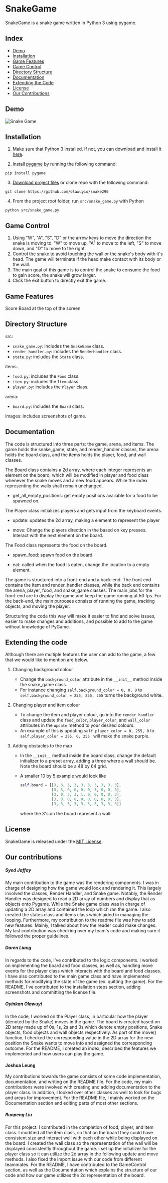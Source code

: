 # SnakeGame

SnakeGame is a snake game written in Python 3 using pygame.

## Index

- [Demo](https://github.com/olawuyio/snake290/blob/master/README.md#demo)
- [Installation](https://github.com/olawuyio/snake290/blob/master/README.md#installation)
- [Game Features](https://github.com/olawuyio/snake290/blob/master/README.md#game-features)
- [Game Control](https://github.com/olawuyio/snake290/blob/master/README.md#game-control)
- [Directory Structure](https://github.com/olawuyio/snake290/blob/master/README.md#directory-structure)
- [Documentation](https://github.com/olawuyio/snake290/blob/master/README.md#documentation)
- [Extending the Code](https://github.com/olawuyio/snake290/blob/master/README.md#extending-the-code)
- [License](https://github.com/olawuyio/snake290/blob/master/README.md#license)
- [Our Contributions](https://github.com/olawuyio/snake290/blob/master/README.md#our-contributions)

## Demo
![Snake Game](/images/snake_game.png?raw=true)

## Installation

1. Make sure that Python 3 installed. If not, you can download and install it [here](https://www.python.org/downloads/).

2. Install [pygame](https://www.pygame.org) by running the following command:
```
pip install pygame
```

3. [Download project files](https://github.com/olawuyio/snake290/archive/master.zip) or clone repo with the following command:
```
git clone https://github.com/olawuyio/snake290
```

4. From the project root folder, run `src/snake_game.py` with Python
```
python src/snake_game.py
```

## Game Control
1. Using "W", "A", "S", "D" or the arrow keys to move the direction the snake is moving to. "W" to move up, 
"A" to move to the left, "S" to move down, and "D" to move to the right.
2. Control the snake to avoid touching the wall or the snake's body with it's head. The
game will terminate if the head make contact with its body or the wall.
3. The main goal of this game is to control the snake to consume the food to gain score, the snake will grow larger.
4. Click the exit button to directly exit the game.

## Game Features
Score Board at the top of the screen


## Directory Structure
src:
* `snake_game.py`: includes the `SnakeGame` class.
* `render_handler.py`: includes the `RenderHandler` class.
* `state.py`: includes the `State` class.

items:
* `food.py`: includes the `Food` class.
* `item.py`: includes the `Item` class.
* `player.py`: includes the `Player` class.

arena:
* `board.py`: includes the `Board` class.

images: includes screenshots of game.

## Documentation

The code is structured into three parts: the game, arena, and items.
The game holds the snake_game, state, and render_handler classes,
the arena holds the board class, and the items holds the player,
food, and wall classes.


The Board class contains a 2d array, where each integer represents an element 
on the board, which will be modified in player and food class whenever 
the snake moves and a new food appears. While the index representing the walls 
shall remain unchanged.
* get_all_empty_positions: get empty positions available for a food to be spawned on.



The Player class initializes players and gets input from the keyboard events.
* update: updates the 2d array, making a element to represent the player

* move: Change the players direction in the <game> based on key presses. Interact with
the next element on the board.

The Food class represents the food on the board.

* spawn_food: spawn food on the board.

* eat: called when the food is eaten, change the location to a empty element.

The game is structured into a front-end and a back-end. The front end contains the
item and render_handler classes, while the back end contains the arena, player, food,
and snake_game classes. The main jobs for the front-end are to display the game and
keep the game running at 50 fps. For the back-end, the main purposes consists of
running the game, tracking objects, and moving the player.

Structuring the code this way will make it easier to find and solve issues, easier to
make changes and additions, and possible to add to the game without knowledge of PyGame.

## Extending the code
Although there are multiple features the user can add to the game, a few that we 
would like to mention are below.  

1. Changing background colour
    * Change the ```background_color``` attribute in the ```__init__```
     method inside the snake_game class.
    * For instance changing ```self.background_color = 0, 0, 0``` to 
    ```self.background_color = 255, 255, 255``` turns the background white.

2. Changing player and item colour
    * To change the item and player colour, go into the ```render_handler``` 
    class and update the ```food_color```, ```player_color```, and 
    ```wall_color``` attributes in the ```update``` 
    method to your desired colours.
    * An example of this is updating ```self.player_color = 0, 255, 0``` to 
    ```self.player_color = 255, 0, 255 ``` will make the snake purple. 

3. Adding obstacles to the map
    * In the ```__init__``` method inside the board class, change the default 
    initializer to a preset array, adding a three where a wall should be.
    Note the board should be a 48 by 64 grid. 
    * A smaller 10 by 5 example would look like
    
        ```python
        self.board = [[3, 3, 3, 3, 3, 3, 3, 3, 3, 3],
                      [3, 3, 0, 0, 0, 0, 3, 0, 0, 3],
                      [3, 0, 3, 3, 1, 0, 0, 0, 0, 3],
                      [3, 0, 0, 0, 0, 0, 0, 0, 0, 3],
                      [3, 3, 3, 3, 3, 3, 3, 3, 3, 3]]
        ```
        where the 3's on the board represent a wall.
      
## License

SnakeGame is released under the [MIT License](https://github.com/olawuyio/snake290/blob/master/LICENSE).

## Our contributions

##### Syed Jaffay 

My main contribution to the game was the rendering components. I was in charge 
of designing how the game would look and rendering it. This largely involved 
the classes, Render Handler, and Snake game. Notably, the Render Handler was 
designed to read a 2D array of numbers and display that as objects onto Pygame. 
While the Snake game class was in charge of updating a 2D array and contained 
the loop which ran the game. I also created the states class and items class 
which aided in managing the looping. Furthermore, my contribution to the readme 
file was how to add new features. Mainly, I talked about how the reader could 
make changes. My last contribution was checking over my team's code and making 
sure it followed the proper guidelines. 

##### Daren Liang

In regards to the code, I've contributed to the logic components. I worked on implementing the board and food classes, as well as, handling move events for the player class which interacts with the board and food classes. I have also contributed to the main game class and have implemented methods for modifying the state of the game (ex. quitting the game). For the README, I've contributed to the installation steps section, adding screenshots and committing the license file.


##### Oyinkan Olawuyi
In the code, I worked on the Player class, in particular how the player (denoted by the Snake) moves in the game. The board is created based on 2D array made up of 0s, 1s, 2s and 3s which denote empty positions, Snake objects, food objects and wall objects respectively. As part of the move() function, I checked the corresponding value in the 2D array for the new position the Snake wants to move into and assigned the corresponding outcome. For the README, I created an index, described the features we implemented and how users can play the game. 

#### Joshua Leung
My contributions towards the game consists of some code implementation, documentation, and writing on the README file. For the code, my main contributions were involved with creating and adding documentation to the player class. In addition, I looked over other classes as well to look for bugs and areas for improvement. For the README file, I mainly worked on the Documentation section and editing parts of most other sections.

##### Ruopeng Liu
For this project. I contributed in the completion of food, player, and item class. I modified all the item class, so that on the board they could have consistent size and interact well with each other while being displayed on the board. I created the wall class so the representation of the wall will be displayed consistently throughout the game. I set up the initializer for the player class so it can utilize the 2d array in the following update and move methods. I also fixed the import issue with our code from different teammates. For the README, I have contributed to the GameControl section, as well as the Documentation which explains the structure of our code and how our game utilizes the 2d representation of the board.
